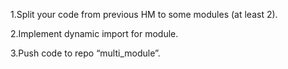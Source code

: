 1.Split your code from previous HM to some modules (at least 2).

2.Implement dynamic import for module.

3.Push code to repo “multi_module”.